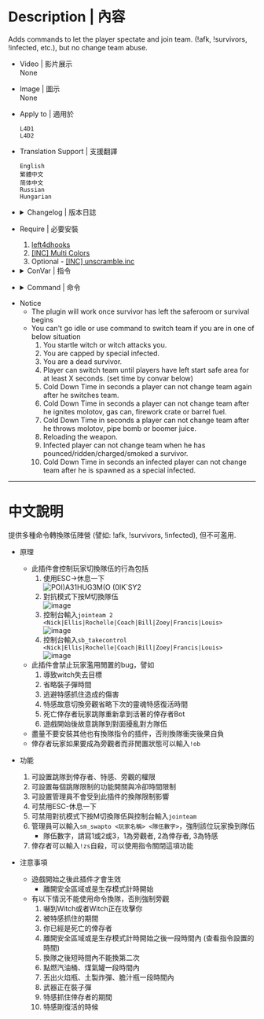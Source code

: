 # Description | 內容
Adds commands to let the player spectate and join team. (!afk, !survivors, !infected, etc.), but no change team abuse.

* Video | 影片展示
<br>None

* Image | 圖示
<br>None

* Apply to | 適用於
	```
	L4D1
	L4D2
	```

* Translation Support | 支援翻譯
	```
	English
	繁體中文
	简体中文
	Russian
	Hungarian
	```

* <details><summary>Changelog | 版本日誌</summary>

	* v4.5 (2022-12-28)
		* Add 1 cvar "l4d_afk_commands_weapon_reload_block". Player can not change team when he is reloading the weapon.

	* v4.4
		* [AlliedModder Post](https://forums.alliedmods.net/showpost.php?p=2719702&postcount=32)
		* Remake Code
		* Add translation support.
		* Update L4D2 "The Last Stand" gamedata, credit to [Lux](https://forums.alliedmods.net/showthread.php?p=2714236)
		* Add more convar and limit to prevent players from changing team abuse.
		* Add more commands
		* No change team abuse
		* Player can go idle even if alone in server
		* Allow alive survivor player suicides by using '!zs'
		* Adm Command ```sm_swapto <player> <team>```, Adm forces player to swap team
		* Compatible with [r2comp_unscramble](https://forums.alliedmods.net/showthread.php?t=327711)
		* Remove gamedata

	* v1.2
		* [Original Plugin By MasterMe](https://forums.alliedmods.net/showthread.php?p=1130434)
</details>

* Require | 必要安裝
	1. [left4dhooks](https://forums.alliedmods.net/showthread.php?t=321696)
	2. [[INC] Multi Colors](https://github.com/fbef0102/L4D1_2-Plugins/releases/tag/Multi-Colors)
	3. Optional - [[INC] unscramble.inc](https://github.com/raziEiL/r2comp-standalone/blob/master/sourcemod/scripting/include/unscramble.inc)

* <details><summary>ConVar | 指令</summary>

	* cfg/sourcemod/l4d_afk_commands.cfg
		```php
		// Cold Down Time in seconds a player can not change team again after he switches team. (0=off)
		l4d_afk_commands_changeteam_cooltime_block "10.0"

		// If 1, Dead Survivor player can not switch team.
		l4d_afk_commands_deadplayer_block "1"

		// Player can switch team until players have left start safe area for at least x seconds (0=off).
		l4d_afk_commands_during_game_seconds_block "0"

		// Cold Down Time in seconds a player can not change team after he ignites molotov, gas can, firework crate or barrel fuel. (0=off).
		l4d_afk_commands_igniteprop_cooltime_block "15.0"

		// Players with these flags have immune to all 'block' limit (Empty = Everyone, -1: Nobody)
		l4d_afk_commands_immue_block_flag "-1"

		// Players with these flags have access to use command to infected team. (Empty = Everyone, -1: Nobody)
		l4d_afk_commands_infected_access_flag ""

		// If 1, Player can not change team when he is capped by special infected.
		l4d_afk_commands_infected_attack_block "1"

		// If 1, Infected player can not change team when he has pounced/ridden/charged/smoked a survivor.
		l4d_afk_commands_infected_cap_block "1"

		// Cold Down Time in seconds an infected player can not change team after he is spawned as a special infected. (0=off).
		l4d_afk_commands_infected_spawn_cooltime_block "10.0"

		// Players with these flags have access to use command to be an observer. (Empty = Everyone, -1: Nobody)
		l4d_afk_commands_observer_access_flag "z"

		// If 1, Block player from using 'jointeam' command in console. (This also blocks player from switching team by choosing team menu)
		l4d_afk_commands_pressM_block "1"

		// Players with these flags have access to use command to spectator team. (Empty = Everyone, -1: Nobody)
		l4d_afk_commands_spec_access_flag ""

		// Allow alive survivor player suicide by using '!zs' after joining survivor team for at least X seconds. (0=off)
		l4d_afk_commands_suicide_allow_second "30.0"

		// Players with these flags have access to use command to survivor team. (Empty = Everyone, -1: Nobody)
		l4d_afk_commands_survivor_access_flag ""

		// If 1, Block player from using 'go_away_from_keyboard' command in console. (This also blocks player from going idle with 'esc->take a break')
		l4d_afk_commands_takeabreak_block "1"

		// If 1, Block player from using 'sb_takecontrol' command in console.
		l4d_afk_commands_takecontrol_block "1"

		// Cold Down Time in seconds a player can not change team after he throws molotov, pipe bomb or boomer juice. (0=off).
		l4d_afk_commands_throwable_cooltime_block "10.0"

		// If 1, Player can not change team when he is reloading the weapon.
		l4d_afk_commands_weapon_reload_block "1"

		// If 1, Player can not change team when he startle witch or being attacked by witch.
		l4d_afk_commands_witch_attack_block "1"
		```
</details>

* <details><summary>Command | 命令</summary>
	
	* **Change team to Spectate**
		```php
		sm_afk
		sm_s
		sm_away
		sm_idle
		sm_spectate
		sm_spec
		sm_spectators
		sm_joinspectators
		sm_joinspectator
		sm_jointeam1
		sm_js
		```

	* **Change team to Survivor**
		```php
		sm_join
		sm_bot
		sm_jointeam
		sm_survivors
		sm_survivor
		sm_sur
		sm_joinsurvivors
		sm_joinsurvivor
		sm_jointeam2
		sm_jg
		sm_takebot
		sm_takeover
		```

	* **Change team to Infected**
		```php
		sm_infected
		sm_inf
		sm_joininfected
		sm_joininfecteds
		sm_jointeam3
		sm_zombie
		```

	* **Switch team to fully an observer**
		```php
		sm_observer
		sm_ob
		sm_observe
		```

	* **Survivor Player Suicides**
		```php
		sm_zs
		```

	* **Adm force player to change team (Adm Required: ADMFLAG_BAN)**
		* teamnum is 1,2,3. 1=Spectator, 2=Survivor, 3=Infected
			```php
			sm_swapto <player1> [player2] ... [playerN] <teamnum> - swap all listed players to <teamnum> (1,2, or 3)
			```
</details>

* Notice
	* The plugin will work once survivor has left the saferoom or survival begins
	* You can't go idle or use command to switch team if you are in one of below situation
		1. You startle witch or witch attacks you.
		2. You are capped by special infected.
		3. You are a dead survivor.
		4. Player can switch team until players have left start safe area for at least X seconds. (set time by convar below)
		5. Cold Down Time in seconds a player can not change team again after he switches team.
		6. Cold Down Time in seconds a player can not change team after he ignites molotov, gas can, firework crate or barrel fuel.
		7. Cold Down Time in seconds a player can not change team after he throws molotov, pipe bomb or boomer juice.
		8. Reloading the weapon.
		9. Infected player can not change team when he has pounced/ridden/charged/smoked a survivor.
		10. Cold Down Time in seconds an infected player can not change team after he is spawned as a special infected.


- - - -
# 中文說明
提供多種命令轉換隊伍陣營 (譬如: !afk, !survivors, !infected), 但不可濫用.

* 原理
	* 此插件會控制玩家切換隊伍的行為包括
		1. 使用ESC->休息一下
		<br/>![POI)A31HUG3M(O (0IK`SY2](https://user-images.githubusercontent.com/12229810/209460474-e795534e-335c-4cff-83e7-3a737ec0d47e.png)
		2. 對抗模式下按M切換隊伍
		<br/>![image](https://user-images.githubusercontent.com/12229810/209460497-af899ea0-d670-4de8-9da9-e242eeae30e2.png)
		3. 控制台輸入```jointeam 2 <Nick|Ellis|Rochelle|Coach|Bill|Zoey|Francis|Louis>```
		<br/>![image](https://user-images.githubusercontent.com/12229810/209460517-547fe0c9-eb9b-456c-8fc7-f72f2d70f59c.png)
		4. 控制台輸入```sb_takecontrol <Nick|Ellis|Rochelle|Coach|Bill|Zoey|Francis|Louis>```
		<br/>![image](https://user-images.githubusercontent.com/12229810/209469875-f17e87bd-907a-4a64-b9b4-023bac157b13.png)
	* 此插件會禁止玩家濫用閒置的bug，譬如
		1. 導致witch失去目標
		2. 省略裝子彈時間
		3. 逃避特感抓住造成的傷害
		4. 特感故意切換旁觀省略下次的靈魂特感復活時間
		5. 死亡倖存者玩家跳隊重新拿到活著的倖存者Bot
		6. 遊戲開始後故意跳隊到對面擾亂對方隊伍
	* 盡量不要安裝其他也有換隊指令的插件，否則換隊衝突後果自負
	* 倖存者玩家如果要成為旁觀者而非閒置狀態可以輸入```!ob```

* 功能
	1. 可設置跳隊到倖存者、特感、旁觀的權限
	2. 可設置每個跳隊限制的功能開關與冷卻時間限制
	3. 可設置管理員不會受到此插件的換隊限制影響
	4. 可禁用ESC-休息一下
	5. 可禁用對抗模式下按M切換隊伍與控制台輸入```jointeam```
	6. 管理員可以輸入```sm_swapto <玩家名稱> <隊伍數字>```，強制該位玩家換到隊伍
		* 隊伍數字，請寫1或2或3，1為旁觀者, 2為倖存者, 3為特感
	7. 倖存者可以輸入```!zs```自殺，可以使用指令關閉這項功能

* 注意事項
	* 遊戲開始之後此插件才會生效
		* 離開安全區域或是生存模式計時開始
	* 有以下情況不能使用命令換隊，否則強制旁觀
		1. 嚇到Witch或者Witch正在攻擊你
		2. 被特感抓住的期間
		3. 你已經是死亡的倖存者
		4. 離開安全區域或是生存模式計時開始之後一段時間內 (查看指令設置的時間)
		5. 換隊之後短時間內不能換第二次
		6. 點燃汽油桶、煤氣罐一段時間內
		7. 丟出火焰瓶、土製炸彈、膽汁瓶一段時間內
		8. 武器正在裝子彈
		9. 特感抓住倖存者的期間
		10. 特感剛復活的時候
